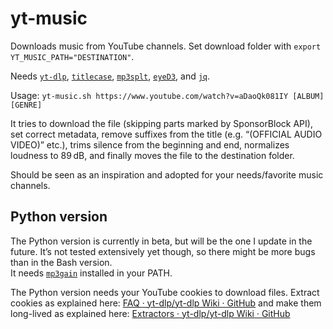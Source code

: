 # yt-music
Downloads music from YouTube channels. Set download folder with `export YT_MUSIC_PATH="DESTINATION"`.  

Needs [`yt-dlp`](https://github.com/yt-dlp/yt-dlp), [`titlecase`](https://github.com/wezm/titlecase), [`mp3splt`](https://github.com/mp3splt/mp3splt), [`eyeD3`](https://github.com/nicfit/eyeD3), and [`jq`](https://github.com/stedolan/jq).  

Usage: `yt-music.sh https://www.youtube.com/watch?v=aDaoQk081IY [ALBUM] [GENRE]`  

It tries to download the file (skipping parts marked by SponsorBlock API), set correct metadata, remove suffixes from the title (e.g. “(OFFICIAL AUDIO VIDEO)” etc.), trims silence from the beginning and end, normalizes loudness to 89 dB, and finally moves the file to the destination folder.  

Should be seen as an inspiration and adopted for your needs/favorite music channels.

## Python version
The Python version is currently in beta, but will be the one I update in the future. It’s not tested extensively yet though, so there might be more bugs than in the Bash version.  
It needs [`mp3gain`](https://mp3gain.sourceforge.net/download.php) installed in your PATH.

The Python version needs your YouTube cookies to download files. Extract cookies as explained here: [FAQ · yt-dlp/yt-dlp Wiki · GitHub](https://github.com/yt-dlp/yt-dlp/wiki/FAQ#how-do-i-pass-cookies-to-yt-dlp) and make them long-lived as explained here: [Extractors · yt-dlp/yt-dlp Wiki · GitHub](https://github.com/yt-dlp/yt-dlp/wiki/Extractors#exporting-youtube-cookies)
